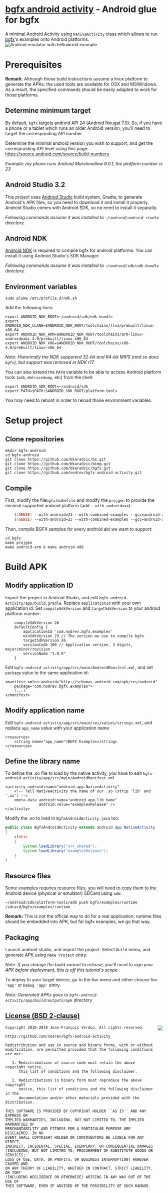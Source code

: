 [bgfx android activity](https://github.com/nodrev/bgfx-android-activity) - Android glue for bgfx
================================================================================================

A minimal Android Activity using `NativeActivity` class which allows to run [bgfx](https://github.com/bkaradzic/bgfx)'s examples onto Android platforms.
![Android emulator with helloworld example](https://github.com/nodrev/bgfx-android-activity/raw/master/app/src/main/screenshot.png)

# Prerequisites

**Remark**: Although those build instructions assume a linux platform to generate the APKs, the used tools are available for OSX and MSWindows. As a result, the specified commands should be easily adapted to work for those platforms.

## Determine minimum target

By default, `bgfx` targets android API 24 (Android Nougat 7.0). So, if you have a phone or a tablet which runs an older Android version, you'll need to target the corresponding API number.

Determine the minimal android version you wish to support, and get the corresponding API level using this page: https://source.android.com/source/build-numbers

*Example: my phone runs Android Marshmallow 6.0.1, the platform number is 23*

## Android Studio 3.2

This project uses [Android Studio](http://developer.android.com/sdk/index.html) build system, Gradle, to generate Android's APK files, so you need to download it and install it properly. Android Studio comes with Android SDK, so no need to install it separatly.

*Following commands assume it was installed to `~/android/android-studio` directory.*

## Android NDK

[Android NDK](http://developer.android.com/ndk/downloads/index.html) is required to compile bgfx for android platforms. You can install it using Android Studio's SDK Manager. 

*Following commands assume it was installed to `~/android/sdk/ndk-bundle` directory.*

## Environment variables

```shell
sudo pluma /etc/profile.d/ndk.sh
```
Add the following lines:
```shell
export ANDROID_NDK_ROOT=~/android/sdk/ndk-bundle
export ANDROID_NDK_CLANG=$ANDROID_NDK_ROOT/toolchains/llvm/prebuilt/linux-x86_64
export ANDROID_NDK_ARM=$ANDROID_NDK_ROOT/toolchains/arm-linux-androideabi-4.9/prebuilt/linux-x86_64
export ANDROID_NDK_X86=$ANDROID_NDK_ROOT/toolchains/x86-4.9/prebuilt/linux-x86_64
```
*Note: Historically the NDK supported 32-bit and 64-bit MIPS (and so does `bgfx`), but support was removed in NDK r17.*

You can also extend the `PATH` variable to be able to access Android platform tools (`adb`, `dmtracedump`, etc) from the shell:
```shell
export ANDROID_SDK_ROOT=~/android/sdk
export PATH=$PATH:$ANDROID_SDK_ROOT/platform-tools
```

You may need to reboot in order to reload those environment variables.

# Setup project

## Clone repositories

```shell
mkdir bgfx-android
cd bgfx-android
git clone https://github.com/bkaradzic/bx.git
git clone https://github.com/bkaradzic/bimg.git
git clone https://github.com/bkaradzic/bgfx.git
git clone https://github.com/nodrev/bgfx-android-activity.git
```

## Compile

First, modify the file`bgfx/makefile` and modify the `projgen` to provide the minimal supported android platform (add `--with-android=xx`):
```makefile
	$(GENIE) --with-android=23 --with-combined-examples --gcc=android-arm gmake
	$(GENIE) --with-android=23 --with-combined-examples --gcc=android-x86 gmake
```

Then, compile BGFX samples for every android abi we want to support:
```shell
cd bgfx
make projgen
make android-arm & make android-x86
```

# Build APK

## Modify application ID

Import the project in Android Studio, and edit `bgfx-android-activity/app/build.gradle`. Replace `applicationId` with your own application id. Set `compileSdkVersion` and `targetSdkVersion` to your android platform number:
```
    compileSdkVersion 26
    defaultConfig {
        applicationId 'com.nodrev.bgfx.examples'
        minSdkVersion 23 // The version we use to compile bgfx
        targetSdkVersion 26
        versionCode 100 // Application version, 3 digits, major/minor/revision
        versionName "1.0.0"
    }
```

Edit `bgfx-android-activity/app/src/main/AndroidManifest.xml`, and set `package` value to the same application id:
```
<manifest xmlns:android="http://schemas.android.com/apk/res/android"
    package="com.nodrev.bgfx.examples">
    [...]
</manifest>
```

## Modify application name

Edit `bgfx-android-activity/app/src/main/res/values/strings.xml`, and replace `app_name` value with your application name
```
<resources>
    <string name="app_name">BGFX Examples</string>
</resources>
```

## Define the library name

To define the .so file to load by the native activity, you have to edit `bgfx-android-activity/app/src/main/AndroidManifest.xml`
```
<activity android:name="android.app.NativeActivity"
    <!-- Tell NativeActivity the name of our .so (strip 'lib' and '.so') -->
    <meta-data android:name="android.app.lib_name"
               android:value="examplesRelease" />
</activity>
```

Modify the .so to load in `BgfxAndroidActivity.java` too:
```java
public class BgfxAndroidActivity extends android.app.NativeActivity
{
    static
    {
        System.loadLibrary("c++_shared");
        System.loadLibrary("examplesRelease");
    }
}
```

## Resource files

Some examples requires resource files, you will need to copy them to the Android device (physical or emulator) SDCard using `adb`:
```shell
~/android/sdk/platform-tools/adb push bgfx/examples/runtime /sdcard/bgfx/examples/runtime
```

**Remark:** This is not the official way to do for a real application, runtime files should be embedded into APK, but for bgfx examples, we go that way.

## Packaging

Launch android studio, and import the project. Select `Build` menu, and generate APK using `Make Project` entry.

*Note: If you change the build variant to release, you'll need to sign your APK before deployment, this is off this tutorial's scope*

To deploy to your target device, go to the `Run` menu and either choose `Run 'app'` or `Debug 'app'` entry.

*Note: Generated APKs goes to `bgfx-android-activity/app/build/outputs/apk` directory*

[License (BSD 2-clause)](https://github.com/nodrev/bgfx-android-activity/blob/master/LICENSE)
-----------------------------------------------------------------------

<a href="http://opensource.org/licenses/BSD-2-Clause" target="_blank">
<img align="right" src="http://opensource.org/trademarks/opensource/OSI-Approved-License-100x137.png">
</a>

	Copyright 2016-2018 Jean-François Verdon. All rights reserved.
	
	https://github.com/nodrev/bgfx-android-activity
	
	Redistribution and use in source and binary forms, with or without
	modification, are permitted provided that the following conditions are met:
	
	   1. Redistributions of source code must retain the above copyright notice,
	      this list of conditions and the following disclaimer.
	
	   2. Redistributions in binary form must reproduce the above copyright
	      notice, this list of conditions and the following disclaimer in the
	      documentation and/or other materials provided with the distribution.
	
	THIS SOFTWARE IS PROVIDED BY COPYRIGHT HOLDER ``AS IS'' AND ANY EXPRESS OR
	IMPLIED WARRANTIES, INCLUDING, BUT NOT LIMITED TO, THE IMPLIED WARRANTIES OF
	MERCHANTABILITY AND FITNESS FOR A PARTICULAR PURPOSE ARE DISCLAIMED. IN NO
	EVENT SHALL COPYRIGHT HOLDER OR CONTRIBUTORS BE LIABLE FOR ANY DIRECT,
	INDIRECT, INCIDENTAL, SPECIAL, EXEMPLARY, OR CONSEQUENTIAL DAMAGES
	(INCLUDING, BUT NOT LIMITED TO, PROCUREMENT OF SUBSTITUTE GOODS OR SERVICES;
	LOSS OF USE, DATA, OR PROFITS; OR BUSINESS INTERRUPTION) HOWEVER CAUSED AND
	ON ANY THEORY OF LIABILITY, WHETHER IN CONTRACT, STRICT LIABILITY, OR TORT
	(INCLUDING NEGLIGENCE OR OTHERWISE) ARISING IN ANY WAY OUT OF THE USE OF
	THIS SOFTWARE, EVEN IF ADVISED OF THE POSSIBILITY OF SUCH DAMAGE.
